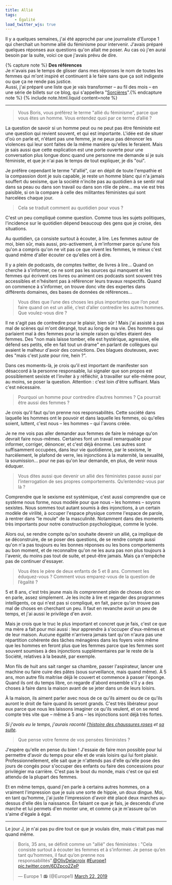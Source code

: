 ```yaml
---
title: Allié
tags:
    - Égalité
load_twitter_wjs: true
---
```


Il y a quelques semaines, j'ai été approché par une journaliste d'Europe 1 qui cherchait un homme allié du féminisme pour intervenir. J'avais préparé quelques réponses aux questions qu'on allait me poser. Au cas où j'en aurai besoin par la suite, voici ce que j'avais prévu de dire.

{% capture note %} **Des références**  
Je n'avais pas le temps de glisser dans mes réponses le nom de toutes les femmes qui m'ont inspiré et continuent à le faire sans que ça soit indigeste ou que ça ne rende pas justice.  
Aussi, j'ai préparé une liste que je vais transformer – au fil des mois – en une série de billets sur ce blog, qui s'appellera "[Sorcières](/tag/sorcières)".{% endcapture note %} {% include note.html.liquid content=note %}

<!-- more -->

---

> Vous Boris, vous préférez le terme "allié du féminisme", parce que vous êtes un homme. Vous entendez quoi par ce terme d’allié ?

La question de savoir si un homme peut ou ne peut pas être féministe est une question qui revient souvent, et qui est importante. L'idée est de situer d'où on parle et, n'étant pas une femme, je ne peux pas dénoncer les violences qui leur sont faites de la même manière qu'elles le feraient. Mais je sais aussi que cette explication est une porte ouverte pour une conversation plus longue donc quand une personne me demande si je suis féministe, et que je n'ai pas le temps de tout expliquer, je dis "oui".

Je préfère cependant le terme "d'allié", car en dépit de toute l'empathie et la compassion dont je suis capable, je reste un homme blanc qui n'a jamais souffert du sexisme, que la société n'incite pas au quotidien à se sentir mal dans sa peau ou dans son travail ou dans son rôle de père… ma vie est très paisible, si on la compare à celle des militantes féministes qui sont harcelées chaque jour.

> Cela se traduit comment au quotidien pour vous ?

C'est un peu compliqué comme question. Comme tous les sujets politiques, l'incidence sur le quotidien dépend beaucoup des gens que je croise, des situations.

Au quotidien, ça consiste surtout à écouter, à lire. Les femmes autour de moi, bien sûr, mais aussi, pro-activement, à m'informer parce qu'une fois qu'on a compris qu'on ne vit pas ce que vivent les femmes, le mieux c'est quand même d'aller écouter ce qu'elles ont à dire.

Il y a plein de podcasts, de comptes twitter, de livres à lire… Quand on cherche à s'informer, ce ne sont pas les sources qui manquent et les femmes qui écrivent ces livres ou animent ces podcasts sont souvent très accessibles et n'hésitent pas à référencer leurs travaux respectifs. Quand on commence à s'informer, on trouve donc vite des expertes dans différents domaines, des bases de données de références…

> Vous dites que l’une des choses les plus importantes que l’on peut faire quand on est un allié, c’est d’aller contredire les autres hommes. Que voulez-vous dire ?

Il ne s'agit pas de contredire pour le plaisir, bien sûr ! Mais j'ai assisté à pas mal de scènes qui m'ont dérangé, tout au long de ma vie. Des hommes qui parlaient mal à des femmes pour la simple raison qu'elles étaient des femmes. Des "non mais laisse tomber, elle est hystérique, agressive, elle défend ses petits, elle en fait tout un drame" en parlant de collègues qui avaient le malheur d'avoir des convictions. Des blagues douteuses, avec des "mais c'est juste pour rire, hein ?".

Dans ces moments-là, je crois qu'il est important de manifester son désaccord à la personne responsable, lui signaler que son propos est possiblement sexiste et l'inviter à y réfléchir, à travailler sur elle-même pour, au moins, se poser la question. Attention : c'est loin d'être suffisant. Mais c'est nécessaire.

> Pourquoi un homme pour contredire d’autres hommes ? Ça pourrait être aussi des femmes ?

Je crois qu'il faut qu'on prenne nos responsabilités. Cette société dans laquelle les hommes ont le pouvoir et dans laquelle les femmes, où qu'elles soient, luttent, c'est nous – les hommes – qui l'avons créée.

Je ne me vois pas aller demander aux femmes de faire le ménage qu'on devrait faire nous-mêmes. Certaines font un travail remarquable pour informer, corriger, dénoncer, et c'est déjà énorme. Les autres sont suffisamment occupées, dans leur vie quotidienne, par le sexisme, le harcèlement, le plafond de verre, les injonctions à la maternité, la sexualité, la soumission… pour ne pas qu'on leur demande, en plus, de venir nous éduquer.

> Vous dites aussi que devenir un allié des féministes passe aussi par l’interrogation de ses propres comportements. Qu’entendez-vous par là ?

Comprendre que le sexisme est systémique, c'est aussi comprendre que ce système nous forme, nous modèle pour que nous – les hommes – soyons sexistes. Nous sommes tout autant soumis à des injonctions, à un certain modèle de virilité, à occuper l'espace physique comme l'espace de parole, à rentrer dans "le moule" de la masculinité. Notamment dans des moments très importants pour notre construction psychologique, comme le lycée.

Alors oui, se rendre compte qu'on souhaite devenir un allié, ça implique de se déconstruire, de se poser des questions, de se rendre compte aussi qu'on n'a pas toujours eu les bonnes réponses ou les bons comportements au bon moment, et de reconnaître qu'on ne les aura pas non plus toujours à l'avenir, du moins pas tout de suite, et peut-être jamais. Mais ça n'empêche pas de continuer d'essayer.

> Vous êtes le père de deux enfants de 5 et 8 ans. Comment les éduquez-vous ? Comment vous emparez-vous de la question de l’égalité ?

5 et 8 ans, c'est très jeune mais ils comprennent plein de choses donc on en parle, assez simplement. Je les incite à lire et regarder des programmes intelligents, ce qui n'est pas si compliqué, en fait, parce qu'on trouve pas mal de choses en cherchant un peu. Il faut en revanche avoir un peu de temps, et j'ai aussi le privilège d'en avoir.

Mais je crois que le truc le plus important et concret que je fais, c'est ce que ma mère a fait pour moi aussi : leur apprendre à s'occuper d'eux-mêmes et de leur maison. Aucune égalité n'arrivera jamais tant qu'on n'aura pas une répartition cohérente des tâches ménagères dans les foyers voire même que les hommes en feront plus que les femmes parce que les femmes sont souvent soumises à des injonctions supplémentaires par le reste de la Société, relatives à la beauté, par exemple.

Mon fils de huit ans sait ranger sa chambre, passer l'aspirateur, lancer une machine ou faire cuire des pâtes (sous surveillance, mais quand même). À 5 ans, mon autre fils maitrise déjà le couvert et commence à passer l'éponge. Quand ils ont du temps libre, on regarde d'abord ensemble s'il y a des choses à faire dans la maison avant de se jeter dans un de leurs loisirs.

À la maison, ils aiment parler avec nous de ce qu'ils aiment ou de ce qu'ils auront le droit de faire quand ils seront grands. C'est très libérateur pour eux parce que nous les laissons imaginer ce qu'ils veulent, et on se rend compte très vite que – même à 5 ans – les injonctions sont déjà très fortes.

_Si j'avais eu le temps, j'aurais raconté [l'histoire des chaussures roses](/notes/2015-11-son-choix/) et [sa suite](/notes/2015-11-son-choix-suite/)._

> Que pense votre femme de vos pensées féministes ?

J'espère qu'elle en pense du bien ! J'essaie de faire mon possible pour lui permettre d'avoir du temps pour elle et de vrais loisirs qui lui font plaisir. Professionnellement, elle sait que je n'attends pas d'elle qu'elle pose des jours de congés pour s'occuper des enfants ou faire des concessions pour privilégier ma carrière. C'est pas le bout du monde, mais c'est ce qui est attendu de la plupart des femmes.

Et en même temps, quand j'en parle à certains autres hommes, on a vraiment l'impression que je suis une sorte de hippie, un doux dingue. Moi, en tant qu'homme, j'ai juste l'impression d'avoir été placé deux marches au-dessus d'elle dès la naissance. En faisant ce que je fais, je descends d'une marche et lui permets d'en monter une, et comme ça je m'assure qu'on s'aime d'égale à égal.

---

Le jour J, je n'ai pas pu dire tout ce que je voulais dire, mais c'était pas mal quand même.

<blockquote class="twitter-tweet"><p lang="fr" dir="ltr">Boris, 35 ans, se définit comme un &quot;allié&quot; des féministes : &quot;Cela consiste surtout à écouter les femmes et à s’informer. Je pense qu’en tant qu’hommes, il faut qu’on prenne nos responsabilités&quot;.<a href="https://twitter.com/OlivDelacroix?ref_src=twsrc%5Etfw">@OlivDelacroix</a> <a href="https://twitter.com/hashtag/Europe1?src=hash&amp;ref_src=twsrc%5Etfw">#Europe1</a> <a href="https://t.co/6DZpco2ZeP">pic.twitter.com/6DZpco2ZeP</a></p>&mdash; Europe 1 📻 (@Europe1) <a href="https://twitter.com/Europe1/status/1109101774466510848?ref_src=twsrc%5Etfw">March 22, 2019</a></blockquote>
